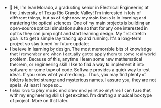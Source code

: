 - 👋 Hi, I’m Ivan Morado, a graduating senior in Electrical Engineering at the University of Texas Rio Grande Valley!
I’m interested in lots of different things, but as of right now my main focus is in learning and mastering the optical sciences. One of my main projects is building  an open-source optical simulation suite so that for any one interested in optics they can jump right and start learning design. My first stretch goal is to get a simple ray tracing up and running. It's a long-term project so stay tuned for future updates. 
- I believe in learning by design. The most memorable bits of knowledge that I remember are when I actually got to apply them to some real world problem. Because of this, anytime I learn some new mathematical theorem, or engineering skill I like to find a way to implement it into software or some type of code. Software provides a quick way to test ideas. If you know what you're doing... Thus, you may find plenty of folders labeled strange and mysterious names. I assure you, they are not spells. At least I hope so...
- I also love to play music and draw and paint so anytime I can fuse that with my engineering skills I get excited. I'm drafting a musical box type of project. More on that later. 

<!---
ivanm451/ivanm451 is a ✨ special ✨ repository because its `README.md` (this file) appears on your GitHub profile.
You can click the Preview link to take a look at your changes.
--->

